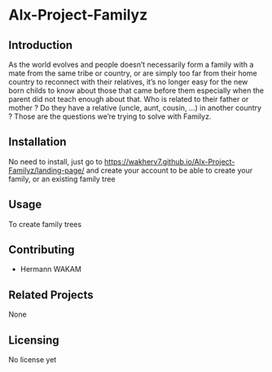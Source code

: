 # Alx-Project-Familyz

## Introduction
As the world evolves and people doesn’t necessarily form a family with a mate from the same tribe or country, or are simply too far from their home country to reconnect with their relatives, it’s no longer easy for the new born childs to know about those that came before them especially when the parent did not teach enough about that. Who is related to their father or mother ? Do they have a relative (uncle, aunt, cousin, …) in another country ?
Those are the questions we’re trying to solve with Familyz.

## Installation
No need to install, just go to https://wakherv7.github.io/Alx-Project-Familyz/landing-page/ and create your account to be able to create your family, or an existing family tree

## Usage
To create family trees

## Contributing
- Hermann WAKAM 

## Related Projects
None

## Licensing
No license yet

